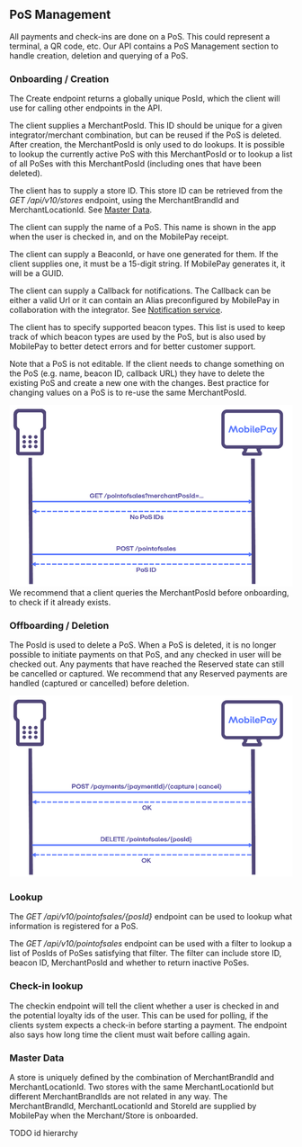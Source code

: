 ## <a name="pos_management"></a>PoS Management

All payments and check-ins are done on a PoS. This could represent a terminal, a QR code, etc. Our API contains a PoS Management section to handle creation, deletion and querying of a PoS. 

### Onboarding / Creation
The Create endpoint returns a globally unique PosId, which the client will use for calling other endpoints in the API.

The client supplies a MerchantPosId. This ID should be unique for a given integrator/merchant combination, but can be reused if the PoS is deleted. After creation, the MerchantPosId is only used to do lookups. It is possible to lookup the currently active PoS with this MerchantPosId or to lookup a list of all PoSes with this MerchantPosId (including ones that have been deleted). 

The client has to supply a store ID. This store ID can be retrieved from the *GET /api/v10/stores* endpoint, using the MerchantBrandId and MerchantLocationId. See [Master Data](#master-data).

The client can supply the name of a PoS. This name is shown in the app when the user is checked in, and on the MobilePay receipt.

The client can supply a BeaconId, or have one generated for them. If the client supplies one, it must be a 15-digit string. If MobilePay generates it, it will be a GUID.

The client can supply a Callback for notifications. The Callback can be either a valid Url or it can contain an Alias preconfigured by MobilePay in collaboration with the integrator. See [Notification service](detecting_mobilePay#notification_service).

The client has to specify supported beacon types. This list is used to keep track of which beacon types are used by the PoS, but is also used by MobilePay to better detect errors and for better customer support.

Note that a PoS is not editable. If the client needs to change something on the PoS (e.g. name, beacon ID, callback URL) they have to delete the existing PoS and create a new one with the changes. Best practice for changing values on a PoS is to re-use the same MerchantPosId.

[![](assets/images/PoS_Onboarding.png)](assets/images/PoS_Onboarding.png)
We recommend that a client queries the MerchantPosId before onboarding, to check if it already exists.

### Offboarding / Deletion
The PosId is used to delete a PoS. When a PoS is deleted, it is no longer possible to initiate payments on that PoS, and any checked in user will be checked out. Any payments that have reached the Reserved state can still be cancelled or captured. We recommend that any Reserved payments are handled (captured or cancelled) before deletion.

[![](assets/images/PoS_Offboarding.png)](assets/images/PoS_Offboarding.png)

### Lookup
The *GET /api/v10/pointofsales/{posId}* endpoint can be used to lookup what information is registered for a PoS.

The *GET /api/v10/pointofsales* endpoint can be used with a filter to lookup a list of PosIds of PoSes satisfying that filter. The filter can include store ID, beacon ID, MerchantPosId and whether to return inactive PoSes.

### Check-in lookup
The checkin endpoint will tell the client whether a user is checked in and the potential loyalty ids of the user. This can be used for polling, if the clients system expects a check-in before starting a payment. The endpoint also says how long time the client must wait before calling again.

### <a name="master-data"></a>Master Data
A store is uniquely defined by the combination of MerchantBrandId and MerchantLocationId. Two stores with the same MerchantLocationId but different MerchantBrandIds are not related in any way. The MerchantBrandId, MerchantLocationId and StoreId are supplied by MobilePay when the Merchant/Store is onboarded. 

TODO id hierarchy

